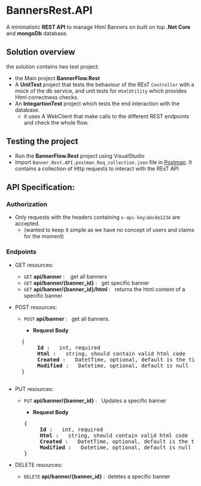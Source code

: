 # BannersRest.API
A minimalistic **REST API** to manage Html Banners on built on top **.Net Core** and **mongoDb** database.


## Solution overview 

the solution contains two test project:
 - the Main project **BannerFlow.Rest** 
 - A __UnitTest__ project that tests the behaviour of the REsT ``Controller`` with a mock of the db service, and unit tests for  `HtmlUtility` which provides Html correctness checks.
 - An __IntegartionTest__ project which tests the end interaction with the database. 
   * it uses A WebClient that make calls to the different REST endpoints and check the whole flow.
 
## Testing the project 
- Run the **BannerFlow.Rest** project using VisualStudio
- Import ``Banner.Rest.API.postman_Req_collection.json`` file in [Postman](https://www.getpostman.com/).
It contains a collection of Http requests to interact with the REsT API 


## API Specification:

### Authorization

- Only requests with the headers containing `x-api-key`:`abcde1234` are accepted. 
  * (wanted to keep it simple as we have no concept of users and claims for the moment)

### Endpoints

- GET resources:

   - ``GET`` **api/banner**    :   &nbsp;&nbsp; get all banners
   - ``GET`` **api/banner/{banner_id}** :  &nbsp;&nbsp;get specific banner 
   - ``GET`` **api/banner/{banner_id}/html** :   &nbsp;&nbsp;returns the html content of a specific banner 


- POST resources:

   - ``POST`` **api/banner**    :   &nbsp;&nbsp;get all banners.

     - **Request Body**

    <pre>
    {
        <b> Id </b>: &nbsp;&nbsp;int, required
        <b> Html </b>: &nbsp;&nbsp;string, should contain valid html code
        <b> Created </b>: &nbsp;&nbsp;DatetTime, optional, default is the timestamp of the object creation
        <b> Modified </b>: &nbsp;&nbsp;Datetime, optional, default is null
    }
    </pre>

- PUT resources:

  - ``PUT`` **api/banner/{banner_id}** :   &nbsp;&nbsp;Updates a specific banner 

     - **Request Body**

    <pre>
    {
        <b> Id </b>: &nbsp;&nbsp;int, required
        <b> Html </b>: &nbsp;&nbsp;string, should contain valid html code
        <b> Created </b>: &nbsp;&nbsp;DatetTime, optional, default is the timestamp of the object creation
        <b> Modified </b>: &nbsp;&nbsp;Datetime, optional, default is null
    }
    </pre>


- DELETE resources:

  - ``DELETE`` **api/banner/{banner_id}** :&nbsp;&nbsp;deletes a specific banner
